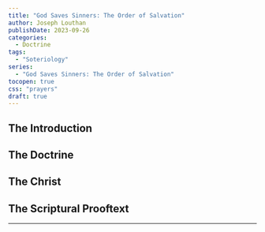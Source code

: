```yaml
---
title: "God Saves Sinners: The Order of Salvation"
author: Joseph Louthan
publishDate: 2023-09-26
categories:
  - Doctrine
tags:
  - "Soteriology"
series:
  - "God Saves Sinners: The Order of Salvation"
tocopen: true
css: "prayers"
draft: true
---
```

## The Introduction

## The Doctrine

## The Christ

## The Scriptural Prooftext

---
